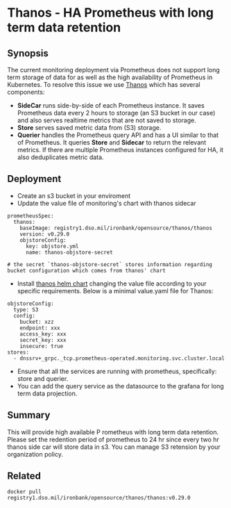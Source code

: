 # Thanos - HA Prometheus with long term data retention 

## Synopsis
The current monitoring deployment via Prometheus does not support long term storage of data for as well as the high availability of Prometheus in Kubernetes. To resolve this issue we use [Thanos](https://thanos.io) which has several components:
- **SideCar** runs side-by-side of each Prometheus instance. It saves Prometheus data every 2 hours to storage (an S3 bucket in our case) and also serves realtime metrics that are not saved to storage.
- **Store** serves saved metric data from (S3) storage.
- **Querier** handles the Prometheus query API and has a UI similar to that of Prometheus. It queries **Store** and **Sidecar** to return the relevant metrics. If there are multiple Prometheus instances configured for HA, it also deduplicates metric data.

## Deployment
- Create an s3 bucket in your enviroment
- Update the value file of monitoring's chart with thanos sidecar

```
prometheusSpec:
  thanos:
    baseImage: registry1.dso.mil/ironbank/opensource/thanos/thanos
    version: v0.29.0
    objstoreConfig:
      key: objstore.yml
      name: thanos-objstore-secret

# the secret `thanos-objstore-secret` stores information regarding bucket configuration which comes from thanos' chart 
```

-  Install [thanos helm chart](https://repo1.dso.mil/platform-one/big-bang/apps/sandbox/thanos.git) changing the value file according to your specific requirements. Below is a minimal value.yaml file for Thanos:

```
objstoreConfig:
  type: S3
  config:
    bucket: xzz
    endpoint: xxx
    access_key: xxx
    secret_key: xxx
    insecure: true
stores:
  - dnssrv+_grpc._tcp.prometheus-operated.monitoring.svc.cluster.local
```

 - Ensure that all the services are running with prometheus, specifically: store and querier.
 - You can add the query service as the datasource to the grafana for long term data projection.

## Summary
This will provide high available P rometheus with long term data retention. Please set the redention period of prometheus to 24 hr since every two hr thanos side car will store data in s3. You can manage S3 retension by your organization policy.


## Related
```
docker pull registry1.dso.mil/ironbank/opensource/thanos/thanos:v0.29.0
```
